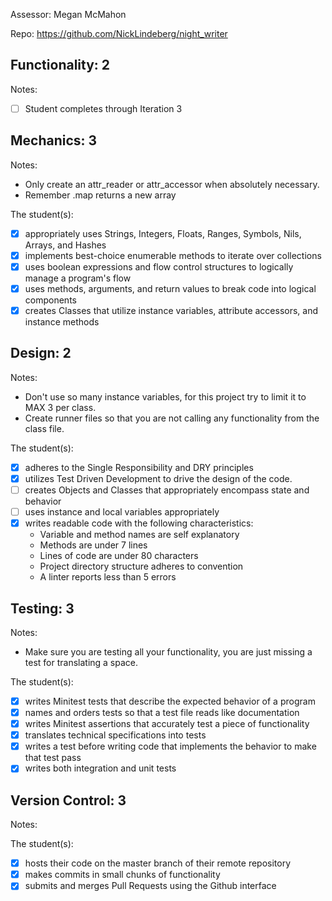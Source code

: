 Assessor: Megan McMahon

Repo: https://github.com/NickLindeberg/night_writer

## Functionality: 2

Notes:

- [ ] Student completes through Iteration 3

## Mechanics: 3

Notes:

* Only create an attr_reader or attr_accessor when absolutely necessary.
* Remember .map returns a new array

The student(s):

- [x] appropriately uses Strings, Integers, Floats, Ranges, Symbols, Nils, Arrays, and Hashes
- [x] implements best-choice enumerable methods to iterate over collections
- [x] uses boolean expressions and flow control structures to logically manage a program's flow
- [x] uses methods, arguments, and return values to break code into logical components
- [x] creates Classes that utilize instance variables, attribute accessors, and instance methods

## Design: 2

Notes:

* Don't use so many instance variables, for this project try to limit it to MAX 3 per class.
* Create runner files so that you are not calling any functionality from the class file.

The student(s):

- [x] adheres to the Single Responsibility and DRY principles
- [x] utilizes Test Driven Development to drive the design of the code.
- [ ] creates Objects and Classes that appropriately encompass state and behavior
- [ ] uses instance and local variables appropriately
- [x] writes readable code with the following characteristics:
    * Variable and method names are self explanatory
    * Methods are under 7 lines
    * Lines of code are under 80 characters
    * Project directory structure adheres to convention
    * A linter reports less than 5 errors

## Testing: 3

Notes:

* Make sure you are testing all your functionality, you are just missing a test for translating a space.

The student(s):

- [x] writes Minitest tests that describe the expected behavior of a program
- [x] names and orders tests so that a test file reads like documentation
- [x] writes Minitest assertions that accurately test a piece of functionality
- [x] translates technical specifications into tests
- [x] writes a test before writing code that implements the behavior to make that test pass
- [x] writes both integration and unit tests

## Version Control: 3

Notes:

The student(s):

- [x] hosts their code on the master branch of their remote repository
- [x] makes commits in small chunks of functionality
- [x] submits and merges Pull Requests using the Github interface
